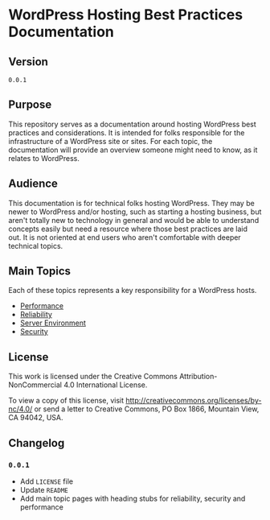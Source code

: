 # WordPress Hosting Best Practices Documentation

## Version
`0.0.1`

## Purpose
This repository serves as a documentation around hosting WordPress best practices and considerations. It is intended for folks responsible for the infrastructure of a WordPress site or sites. For each topic, the documentation will provide an overview someone might need to know, as it relates to WordPress.

## Audience
This documentation is for technical folks hosting WordPress. They may be newer to WordPress and/or hosting, such as starting a hosting business, but aren't totally new to technology in general and would be able to understand concepts easily but need a resource where those best practices are laid out. It is not oriented at end users who aren't comfortable with deeper technical topics.

## Main Topics
Each of these topics represents a key responsibility for a WordPress hosts.
- [Performance](./performance/performance.md)
- [Reliability](./reliability/reliability.md)
- [Server Environment](./server-environment/server-environment.md)
- [Security](./security/security.md)

## License
This work is licensed under the Creative Commons Attribution-NonCommercial 4.0 International License. 

To view a copy of this license, visit http://creativecommons.org/licenses/by-nc/4.0/ or send a letter to Creative Commons, PO Box 1866, Mountain View, CA 94042, USA.

## Changelog
### `0.0.1`
- Add `LICENSE` file
- Update `README`
- Add main topic pages with heading stubs for reliability, security and performance
